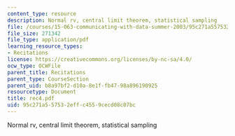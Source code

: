 ```yaml
---
content_type: resource
description: Normal rv, central limit theorem, statistical sampling
file: /courses/15-063-communicating-with-data-summer-2003/95c271a557532effc4559cecd08c07bc_rec4.pdf
file_size: 271342
file_type: application/pdf
learning_resource_types:
- Recitations
license: https://creativecommons.org/licenses/by-nc-sa/4.0/
ocw_type: OCWFile
parent_title: Recitations
parent_type: CourseSection
parent_uid: b8a97bf2-d10a-8e1f-fb47-98a896190925
resourcetype: Document
title: rec4.pdf
uid: 95c271a5-5753-2eff-c455-9cecd08c07bc
---
```

Normal rv, central limit theorem, statistical sampling